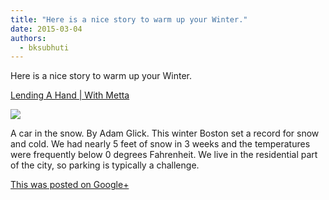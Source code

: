 ```yaml
---
title: "Here is a nice story to warm up your Winter."
date: 2015-03-04
authors: 
  - bksubhuti
---
```


Here is a nice story to warm up your Winter.﻿

[Lending A Hand | With Metta](http://withmetta.net/lending-a-hand/)

[![](https://lh6.googleusercontent.com/proxy/Z3sC6tkCacu4nM5NHWfHeS1tmNKfMAKYQeTmX66eON63D3rMgwbO7Y1UlPcezCTkliq_Z4kErm8u2uvs0WYLnWzXABRpp3vyM_ho6A=w120-h120)](http://withmetta.net/lending-a-hand/)

A car in the snow. By Adam Glick. This winter Boston set a record for snow and cold. We had nearly 5 feet of snow in 3 weeks and the temperatures were frequently below 0 degrees Fahrenheit. We live in the residential part of the city, so parking is typically a challenge.

[This was posted on Google+](https://plus.google.com/+BhikkhuSubhuti/posts/X58iDyRN7L5)